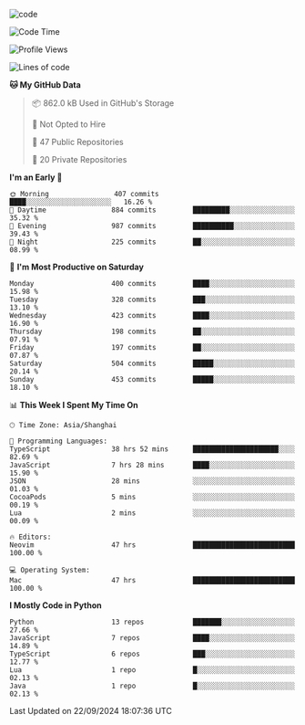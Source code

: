 
<!--
**liuyaanng/liuyaanng** is a ✨ _special_ ✨ repository because its `README.md` (this file) appears on your GitHub profile.

Here are some ideas to get you started:

- 🔭 I’m currently working on ...
- 🌱 I’m currently learning ...
- 👯 I’m looking to collaborate on ...
- 🤔 I’m looking for help with ...
- 💬 Ask me about ...
- 📫 How to reach me: ...
- 😄 Pronouns: ...
- ⚡ Fun fact: ...
-->


![code](https://cdn.jsdelivr.net/gh/liuyaanng/liuyaanng@1.0/code.gif) 

<!--START_SECTION:waka-->
![Code Time](http://img.shields.io/badge/Code%20Time-846%20hrs%2017%20mins-blue)

![Profile Views](http://img.shields.io/badge/Profile%20Views-0-blue)

![Lines of code](https://img.shields.io/badge/From%20Hello%20World%20I%27ve%20Written-14.7%20million%20lines%20of%20code-blue)

**🐱 My GitHub Data** 

> 📦 862.0 kB Used in GitHub's Storage 
 > 
> 🚫 Not Opted to Hire
 > 
> 📜 47 Public Repositories 
 > 
> 🔑 20 Private Repositories 
 > 
**I'm an Early 🐤** 

```text
🌞 Morning                407 commits         ████░░░░░░░░░░░░░░░░░░░░░   16.26 % 
🌆 Daytime                884 commits         █████████░░░░░░░░░░░░░░░░   35.32 % 
🌃 Evening                987 commits         ██████████░░░░░░░░░░░░░░░   39.43 % 
🌙 Night                  225 commits         ██░░░░░░░░░░░░░░░░░░░░░░░   08.99 % 
```
📅 **I'm Most Productive on Saturday** 

```text
Monday                   400 commits         ████░░░░░░░░░░░░░░░░░░░░░   15.98 % 
Tuesday                  328 commits         ███░░░░░░░░░░░░░░░░░░░░░░   13.10 % 
Wednesday                423 commits         ████░░░░░░░░░░░░░░░░░░░░░   16.90 % 
Thursday                 198 commits         ██░░░░░░░░░░░░░░░░░░░░░░░   07.91 % 
Friday                   197 commits         ██░░░░░░░░░░░░░░░░░░░░░░░   07.87 % 
Saturday                 504 commits         █████░░░░░░░░░░░░░░░░░░░░   20.14 % 
Sunday                   453 commits         █████░░░░░░░░░░░░░░░░░░░░   18.10 % 
```


📊 **This Week I Spent My Time On** 

```text
🕑︎ Time Zone: Asia/Shanghai

💬 Programming Languages: 
TypeScript               38 hrs 52 mins      █████████████████████░░░░   82.69 % 
JavaScript               7 hrs 28 mins       ████░░░░░░░░░░░░░░░░░░░░░   15.90 % 
JSON                     28 mins             ░░░░░░░░░░░░░░░░░░░░░░░░░   01.03 % 
CocoaPods                5 mins              ░░░░░░░░░░░░░░░░░░░░░░░░░   00.19 % 
Lua                      2 mins              ░░░░░░░░░░░░░░░░░░░░░░░░░   00.09 % 

🔥 Editors: 
Neovim                   47 hrs              █████████████████████████   100.00 % 

💻 Operating System: 
Mac                      47 hrs              █████████████████████████   100.00 % 
```

**I Mostly Code in Python** 

```text
Python                   13 repos            ███████░░░░░░░░░░░░░░░░░░   27.66 % 
JavaScript               7 repos             ████░░░░░░░░░░░░░░░░░░░░░   14.89 % 
TypeScript               6 repos             ███░░░░░░░░░░░░░░░░░░░░░░   12.77 % 
Lua                      1 repo              █░░░░░░░░░░░░░░░░░░░░░░░░   02.13 % 
Java                     1 repo              █░░░░░░░░░░░░░░░░░░░░░░░░   02.13 % 
```




 Last Updated on 22/09/2024 18:07:36 UTC
<!--END_SECTION:waka-->
